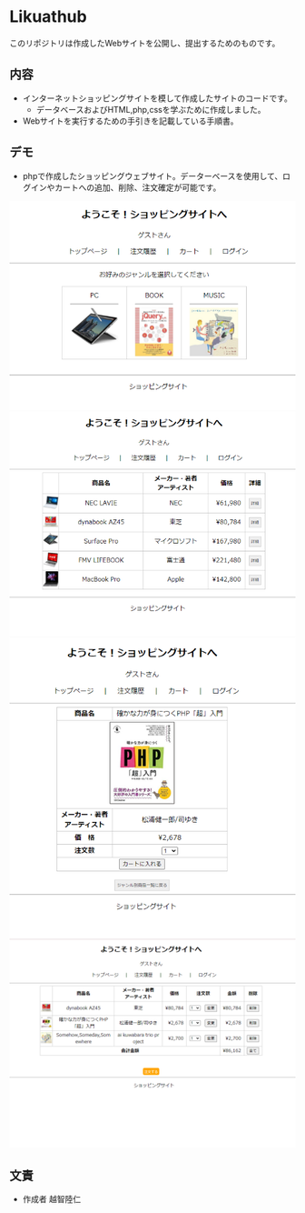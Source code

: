 # Likuathub
このリポジトリは作成したWebサイトを公開し、提出するためのものです。

## 内容
- インターネットショッピングサイトを模して作成したサイトのコードです。
  - データベースおよびHTML,php,cssを学ぶために作成しました。
- Webサイトを実行するための手引きを記載している手順書。


## デモ
- phpで作成したショッピングウェブサイト。データーベースを使用して、ログインやカートへの追加、削除、注文確定が可能です。
<div align="center">
    <img src="img/demo.png" alt="image" title="Demo1">
    <img src="img/demo2.png" alt="image" title="Demo2">
    <img src="img/demo3.png" alt="image" title="Demo3">
    <img src="img/demo4.png" alt="image" title="Demo4">
</div>

## 文責
- 作成者 越智陸仁

